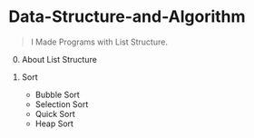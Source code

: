# Data-Structure-and-Algorithm

> I Made Programs with List Structure.

0. About List Structure

1. Sort
   - Bubble Sort
   - Selection Sort
   - Quick Sort
   - Heap Sort
 
